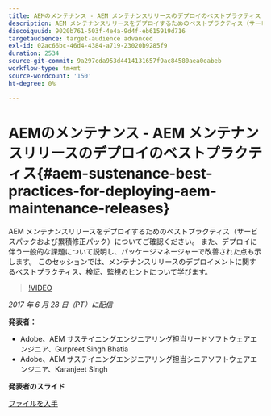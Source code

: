 ```yaml
---
title: AEMのメンテナンス - AEM メンテナンスリリースのデプロイのベストプラクティス
description: AEM メンテナンスリリースをデプロイするためのベストプラクティス（サービスパックおよび累積修正パック）についてご確認ください。 また、デプロイに伴う一般的な課題について説明し、パッケージマネージャーで改善された点も示します。 このセッションでは、メンテナンスリリースのデプロイメントに関するベストプラクティス、検証、監視のヒントについて学びます。
discoiquuid: 9020b761-503f-4e4a-9d4f-eb615919d716
targetaudience: target-audience advanced
exl-id: 02ac66bc-46d4-4384-a719-23020b9285f9
duration: 2534
source-git-commit: 9a297cda953d4414131657f9ac84580aea0eabeb
workflow-type: tm+mt
source-wordcount: '150'
ht-degree: 0%

---
```


# AEMのメンテナンス - AEM メンテナンスリリースのデプロイのベストプラクティス{#aem-sustenance-best-practices-for-deploying-aem-maintenance-releases}

AEM メンテナンスリリースをデプロイするためのベストプラクティス（サービスパックおよび累積修正パック）についてご確認ください。 また、デプロイに伴う一般的な課題について説明し、パッケージマネージャーで改善された点も示します。 このセッションでは、メンテナンスリリースのデプロイメントに関するベストプラクティス、検証、監視のヒントについて学びます。

>[!VIDEO](https://video.tv.adobe.com/v/18982/?quality=9)

*2017 年 6 月 28 日（PT）に配信*

**発表者：**

* Adobe、AEM サステイニングエンジニアリング担当リードソフトウェアエンジニア、Gurpreet Singh Bhatia
* Adobe、AEM サステイニングエンジニアリング担当シニアソフトウェアエンジニア、Karanjeet Singh

**発表者のスライド**

[ファイルを入手](assets/aem-sustenance-best-practices-gems.pdf)
<!--
[Get back to the Overview](https://helpx.adobe.com/jp/experience-manager/kt/eseminars/gems/aem-index.html)
-->

